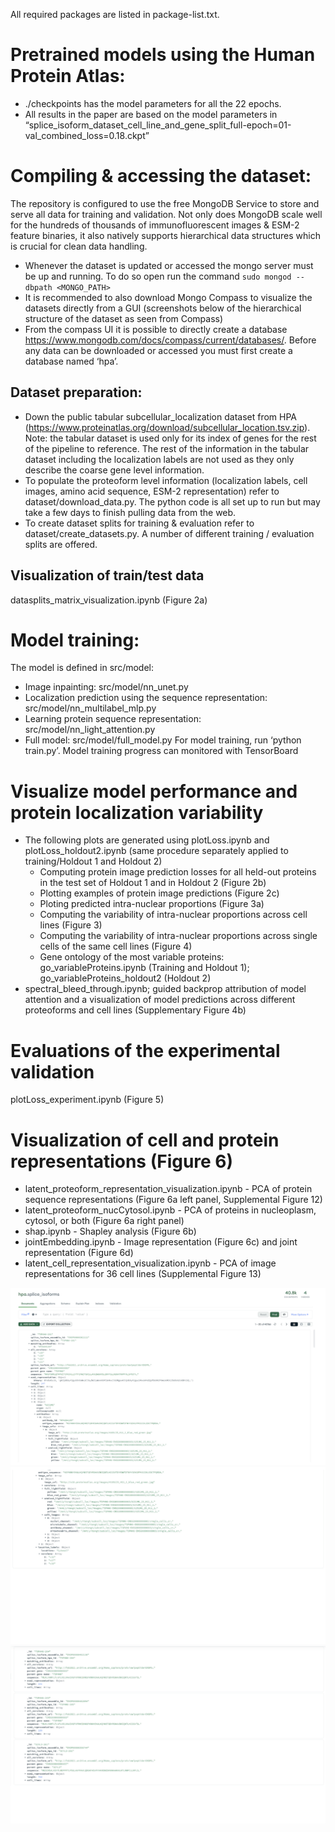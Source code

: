 All required packages are listed in package-list.txt.

# Pretrained models using the Human Protein Atlas:
- ./checkpoints has the model parameters for all the 22 epochs.
- All results in the paper are based on the model parameters in “splice_isoform_dataset_cell_line_and_gene_split_full-epoch=01-val_combined_loss=0.18.ckpt”

# Compiling & accessing the dataset:
The repository is configured to use the free MongoDB Service to store and serve all data for training and validation. Not only does MongoDB scale well for the hundreds of thousands of immunofluorescent images & ESM-2 feature binaries, it also natively supports hierarchical data structures which is crucial for clean data handling.
- Whenever the dataset is updated or accessed the mongo server must be up and running. To do so open run the command `sudo mongod --dbpath <MONGO_PATH>`
- It is recommended to also download Mongo Compass to visualize the datasets directly from a GUI (screenshots below of the hierarchical structure of the dataset as seen from Compass)
- From the compass UI it is possible to directly create a database https://www.mongodb.com/docs/compass/current/databases/. Before any data can be downloaded or accessed you must first create a database named ‘hpa’.
## Dataset preparation: 
- Down the public tabular subcellular_localization dataset from HPA (https://www.proteinatlas.org/download/subcellular_location.tsv.zip). Note: the tabular dataset is used only for its index of genes for the rest of the pipeline to reference. The rest of the information in the tabular dataset including the localization labels are not used as they only describe the coarse gene level information.
- To populate the proteoform level information (localization labels, cell images, amino acid sequence, ESM-2 representation) refer to dataset/download_data.py. The python code is all set up to run but may take a few days to finish pulling data from the web.
- To create dataset splits for training & evaluation refer to dataset/create_datasets.py. A number of different training / evaluation splits are offered.
## Visualization of train/test data
datasplits_matrix_visualization.ipynb (Figure 2a)

# Model training:
The model is defined in src/model:
- Image inpainting: src/model/nn_unet.py
- Localization prediction using the sequence representation: src/model/nn_multilabel_mlp.py
- Learning protein sequence representation: src/model/nn_light_attention.py
- Full model: src/model/full_model.py
For model training, run ‘python train.py’. Model training progress can monitored with TensorBoard 

# Visualize model performance and protein localization variability
- The following plots are generated using plotLoss.ipynb and plotLoss_holdout2.ipynb (same procedure separately applied to training/Holdout 1 and Holdout 2)
  - Computing protein image prediction losses for all held-out proteins in the test set of Holdout 1 and in Holdout 2 (Figure 2b)
  - Plotting examples of protein image predictions (Figure 2c)
  - Ploting predicted intra-nuclear proportions (Figure 3a)
  - Computing the variability of intra-nuclear proportions across cell lines (Figure 3)
  - Computing the variability of intra-nuclear proportions across single cells of the same cell lines (Figure 4)
  - Gene ontology of the most variable proteins: go_variableProteins.ipynb (Training and Holdout 1); go_variableProteins_holdout2 (Holdout 2)
- spectral_bleed_through.ipynb; guided backprop attribution of model attention and a visualization of model predictions across different proteoforms and cell lines (Supplementary Figure 4b)
 
# Evaluations of the experimental validation
plotLoss_experiment.ipynb (Figure 5)

# Visualization of cell and protein representations (Figure 6)
- latent_proteoform_representation_visualization.ipynb - PCA of protein sequence representations (Figure 6a left panel, Supplemental Figure 12)
- latent_proteoform_nucCytosol.ipynb - PCA of proteins in nucleoplasm, cytosol, or both (Figure 6a right panel)
- shap.ipynb - Shapley analysis (Figure 6b)
- jointEmbedding.ipynb - Image representation (Figure 6c) and joint representation (Figure 6d)
- latent_cell_representation_visualization.ipynb - PCA of image representations for 36 cell lines (Supplemental Figure 13)

![alt text](https://github.com/uhlerlab/PUPS/blob/main/mongo.001.jpeg)
![alt text](https://github.com/uhlerlab/PUPS/blob/main/mongo.002.jpeg)
![alt text](https://github.com/uhlerlab/PUPS/blob/main/mongo.003.jpeg)

